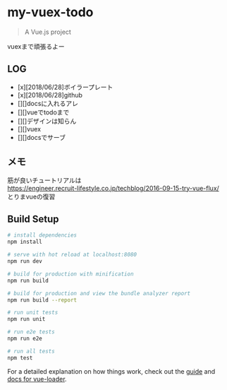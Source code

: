 # my-vuex-todo

> A Vue.js project

vuexまで頑張るよー

## LOG

* [x][2018/06/28]ボイラープレート
* [x][2018/06/28]github
* [][]docsに入れるアレ
* [][]vueでtodoまで
* [][]デザインは知らん
* [][]vuex
* [][]docsでサーブ

## メモ

筋が良いチュートリアルは  
https://engineer.recruit-lifestyle.co.jp/techblog/2016-09-15-try-vue-flux/  
とりまvueの復習

## Build Setup

``` bash
# install dependencies
npm install

# serve with hot reload at localhost:8080
npm run dev

# build for production with minification
npm run build

# build for production and view the bundle analyzer report
npm run build --report

# run unit tests
npm run unit

# run e2e tests
npm run e2e

# run all tests
npm test
```

For a detailed explanation on how things work, check out the [guide](http://vuejs-templates.github.io/webpack/) and [docs for vue-loader](http://vuejs.github.io/vue-loader).
